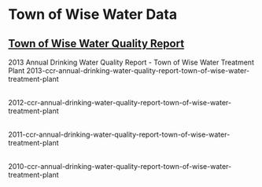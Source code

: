 # Town of Wise Water Data  

## [Town of Wise Water Quality Report](http://www.townofwise.net/town-of-wise-water-quality-report1.html)  

2013 Annual Drinking Water Quality Report - Town of Wise Water Treatment Plant
2013-ccr-annual-drinking-water-quality-report-town-of-wise-water-treatment-plant

[](http://web.archive.org/web/20131209051748/http://townofwise.net/userfiles/file/CCR%20Brochure-2012%20pub.pdf)  
2012-ccr-annual-drinking-water-quality-report-town-of-wise-water-treatment-plant


[](http://web.archive.org/web/20130108054011/http://townofwise.net/userfiles/file/CCR%20Brochure-2011.pdf)  
2011-ccr-annual-drinking-water-quality-report-town-of-wise-water-treatment-plant

[](http://web.archive.org/web/20110724112755/http://www.townofwise.net/userfiles/file/CCR%20Brochure-2010.pdf)  
2010-ccr-annual-drinking-water-quality-report-town-of-wise-water-treatment-plant